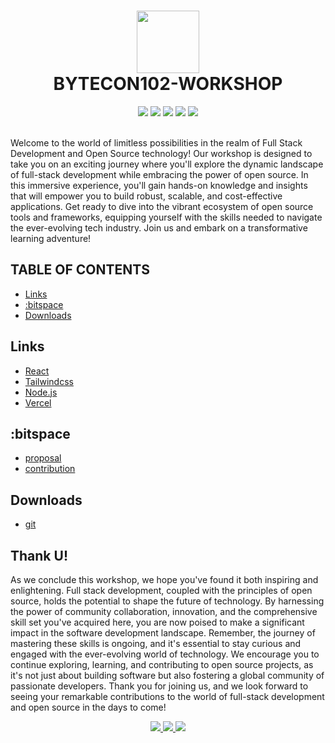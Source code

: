 <div align="center" style="text-align:center">
  <h1>
  <img src="https://github.com/t-aswath/Bytecon100-Yuvenza/assets/119417646/c4f6bfcf-0a00-44c2-8ca1-b06648dab4e9" width="100">
  <br>
    BYTECON102-WORKSHOP
  </h1>
  <img src="https://img.shields.io/badge/github-%23121011.svg?style=for-the-badge&logo=github&logoColor=white">
  <img src="https://img.shields.io/badge/NeoVim-%2357A143.svg?&style=for-the-badge&logo=neovim&logoColor=white&color=black">
  <img src="https://img.shields.io/badge/:bitspace x magnus-%23121011?style=for-the-badge&logoColor=%23ffffff&color=%23000000">
  <img src="https://img.shields.io/badge/Ubuntu-E95420?style=for-the-badge&logo=ubuntu&logoColor=white&color=black">
  <img src="https://img.shields.io/badge/vite-%23646CFF.svg?style=for-the-badge&logo=vite&logoColor=white&color=black">
</div>
<br>
<p>Welcome to the world of limitless possibilities in the realm of Full Stack Development and Open Source technology! Our workshop is designed to take you on an exciting journey where you'll explore the dynamic landscape of full-stack development while embracing the power of open source. In this immersive experience, you'll gain hands-on knowledge and insights that will empower you to build robust, scalable, and cost-effective applications. Get ready to dive into the vibrant ecosystem of open source tools and frameworks, equipping yourself with the skills needed to navigate the ever-evolving tech industry. Join us and embark on a transformative learning adventure!</p>

## TABLE OF CONTENTS
- [Links](#links)
- [:bitspace](#bitspace)
- [Downloads](#downloads)

## Links
- [React](https://react.dev/)
- [Tailwindcss](https://tailwindcss.com/)
- [Node.js](https://nodejs.org/en/)
- [Vercel](https://vercel.com/)


## :bitspace
- [proposal](https://github.com/bitspaceorg/.github/blob/main/CONTRIBUTORS.md#proposal)
- [contribution](https://github.com/bitspaceorg/.github/blob/main/CONTRIBUTORS.md#pull-requests)

## Downloads
- [git](https://git-scm.com/downloads)


## Thank U!
As we conclude this workshop, we hope you've found it both inspiring and enlightening. Full stack development, coupled with the principles of open source, holds the potential to shape the future of technology. By harnessing the power of community collaboration, innovation, and the comprehensive skill set you've acquired here, you are now poised to make a significant impact in the software development landscape. Remember, the journey of mastering these skills is ongoing, and it's essential to stay curious and engaged with the ever-evolving world of technology. We encourage you to continue exploring, learning, and contributing to open source projects, as it's not just about building software but also fostering a global community of passionate developers. Thank you for joining us, and we look forward to seeing your remarkable contributions to the world of full-stack development and open source in the days to come!
<div align="center"><a href="https://www.linkedin.com/company/91385462">
<img src="https://img.shields.io/badge/LinkedIn-0077B5?style=for-the-badge&logo=linkedin&logoColor=white" />
</a>
<a href="https://twitter.com/bitspaceorg">
<img src="https://img.shields.io/badge/Twitter-1DA1F2?style=for-the-badge&logo=twitter&logoColor=white" />
</a>
<a href="https://www.instagram.com/bitspaceorg">
<img src="https://img.shields.io/badge/Instagram-E4405F?style=for-the-badge&logo=instagram&logoColor=white" />
</a>
</div>
